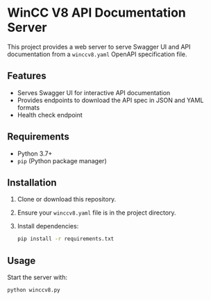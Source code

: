 # WinCC V8 API Documentation Server

This project provides a web server to serve Swagger UI and API documentation from a `winccv8.yaml` OpenAPI specification file.

## Features

- Serves Swagger UI for interactive API documentation
- Provides endpoints to download the API spec in JSON and YAML formats
- Health check endpoint

## Requirements

- Python 3.7+
- `pip` (Python package manager)

## Installation

1. Clone or download this repository.
2. Ensure your `winccv8.yaml` file is in the project directory.
3. Install dependencies:

    ```bash
    pip install -r requirements.txt
    ```

## Usage

Start the server with:

```bash
python winccv8.py